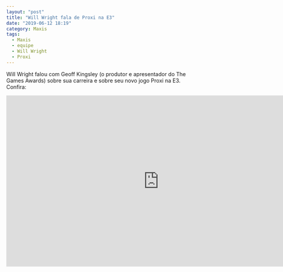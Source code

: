 ```yaml
---
layout: "post"
title: "Will Wright fala de Proxi na E3"
date: "2019-06-12 18:19"
category: Maxis
tags:
  - Maxis
  - equipe
  - Will Wright
  - Proxi
---
```


Will Wright falou com Geoff Kingsley (o produtor e apresentador do The Games Awards) sobre sua carreira e sobre seu novo jogo Proxi na E3. Confira:

<iframe width="806" height="453" src="https://www.youtube-nocookie.com/embed/SXY8kdqIVx8" frameborder="0" allow="accelerometer; autoplay; encrypted-media; gyroscope; picture-in-picture" allowfullscreen></iframe>
